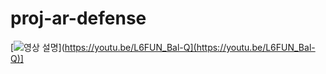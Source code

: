 # proj-ar-defense

[![영상 설명](https://img.youtube.com/vi/YOUR_VIDEO_ID/0.jpg)](https://youtu.be/L6FUN_Bal-Q](https://youtu.be/L6FUN_Bal-Q)]
